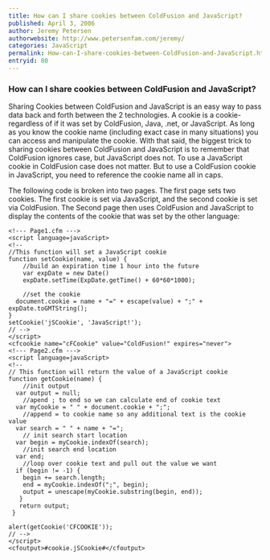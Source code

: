 ```yaml
---
title: How can I share cookies between ColdFusion and JavaScript?
published: April 3, 2006
author: Jeremy Petersen
authorwebsite: http://www.petersenfam.com/jeremy/
categories: JavaScript
permalink: How-can-I-share-cookies-between-ColdFusion-and-JavaScript.html
entryid: 80
---
```


<h3>How can I share cookies between ColdFusion and JavaScript?</h3>

<p>
Sharing Cookies between ColdFusion and JavaScript is an easy way to pass data back and forth between the 2 technologies.  A cookie is a cookie- regardless of if it was set by ColdFusion, Java, .net, or JavaScript.  As long as you know the cookie name (including exact case in many situations) you can access and manipulate the cookie.  With that said, the biggest trick to sharing cookies between ColdFusion and JavaScript is to remember that ColdFusion ignores case, but JavaScript does not.  To use a JavaScript cookie in ColdFusion case does not matter.  But to use a ColdFusion cookie in JavaScript, you need to reference the cookie name all in caps.
</p>

<p>
The following code is broken into two pages.  The first page sets two cookies.  The first cookie is set via JavaScript, and the second cookie is set via ColdFusion.  The Second page then uses ColdFusion and JavaScript to display the contents of the cookie that was set by the other language:
</p>

<p>
 
</p>

<pre><code class="language-markup">&lt;!--- Page1.cfm ---&gt;
&lt;script language=javaScript&gt;
&lt;!--
//This function will set a JavaScript cookie
function setCookie(name, value) {
	//build an expiration time 1 hour into the future
	var expDate = new Date()
	expDate.setTime(ExpDate.getTime() + 60*60*1000);
	
	//set the cookie
  document.cookie = name + &quot;=&quot; + escape(value) + &quot;;&quot; + expDate.toGMTString();
}
setCookie('jSCookie', 'JavaScript!');
// --&gt;
&lt;/script&gt;
&lt;cfcookie name=&quot;cFCookie&quot; value=&quot;ColdFusion!&quot; expires=&quot;never&quot;&gt;
&lt;!--- Page2.cfm ---&gt;
&lt;script language=javaScript&gt;
&lt;!--
// This function will return the value of a JavaScript cookie
function getCookie(name) {
	//init output
  var output = null;
	//apend ; to end so we can calculate end of cookie text
  var myCookie = &quot; &quot; + document.cookie + &quot;;&quot;;
	//append = to cookie name so any additional text is the cookie value
  var search = &quot; &quot; + name + &quot;=&quot;;
	// init search start location
  var begin = myCookie.indexOf(search);
	//init search end location
  var end;
	//loop over cookie text and pull out the value we want
  if (begin != -1) {
    begin += search.length;
    end = myCookie.indexOf(&quot;;&quot;, begin);
    output = unescape(myCookie.substring(begin, end));
   }
   return output;
 }	
	
alert(getCookie('CFCOOKIE'));
// --&gt;
&lt;/script&gt;
&lt;cfoutput&gt;#cookie.jSCookie#&lt;/cfoutput&gt;
</code></pre>




